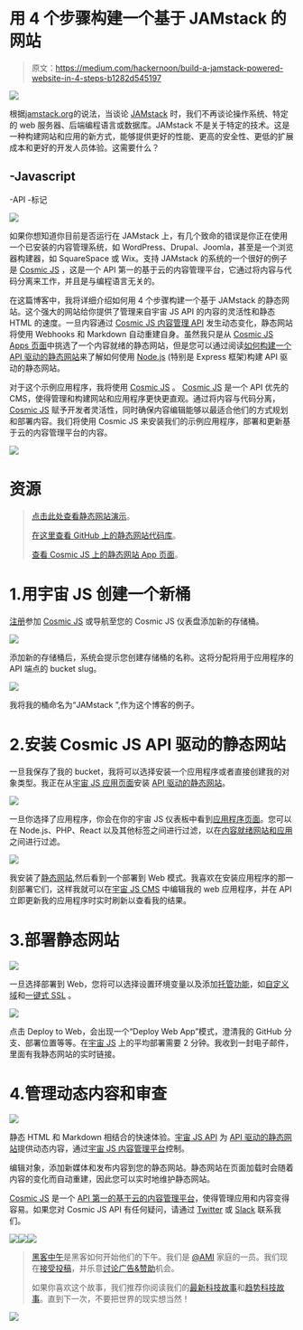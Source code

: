 # 用 4 个步骤构建一个基于 JAMstack 的网站

> 原文：<https://medium.com/hackernoon/build-a-jamstack-powered-website-in-4-steps-b1282d545197>

![](img/4db5cba4134d25b4dc91253caa5c313c.png)

根据[jamstack.org](https://jamstack.org/)的说法，当谈论 [JAMstack](https://jamstack.org/) 时，我们不再谈论操作系统、特定的 web 服务器、后端编程语言或数据库。JAMstack 不是关于特定的技术。这是一种构建网站和应用的新方式，能够提供更好的性能、更高的安全性、更低的扩展成本和更好的开发人员体验。这需要什么？

## -Javascript
-API
-标记

![](img/2ee10d1ca02f3f6d1e3e7f6fb77876ba.png)

如果你想知道你目前是否运行在 JAMstack 上，有几个致命的错误是你正在使用一个已安装的内容管理系统，如 WordPress、Drupal、Joomla，甚至是一个浏览器构建器，如 SquareSpace 或 Wix。支持 JAMstack 的系统的一个很好的例子是 [Cosmic JS](https://cosmicjs.com/) ，这是一个 API 第一的基于云的内容管理平台，它通过将内容与代码分离来工作，并且是与编程语言无关的。

在这篇博客中，我将详细介绍如何用 4 个步骤构建一个基于 JAMstack 的静态网站。这个强大的网站给你提供了管理来自宇宙 JS API 的内容的灵活性和静态 HTML 的速度。一旦内容通过 [Cosmic JS 内容管理 API](https://cosmicjs.com/) 发生动态变化，静态网站将使用 Webhooks 和 Markdown 自动重建自身。虽然我只是从 [Cosmic JS Apps 页面](https://cosmicjs.com/apps)中挑选了一个内容就绪的静态网站，但是您可以通过阅读[如何构建一个 API 驱动的静态网站](https://cosmicjs.com/blog/how-to-build-an-api-powered-static-website-the-best-of-both-worlds)来了解如何使用 [Node.js](https://cosmicjs.com/carson-gibbons/edit-object/Node.js) (特别是 Express 框架)构建 API 驱动的静态网站。

对于这个示例应用程序，我将使用 [Cosmic JS](https://cosmicjs.com/) 。 [Cosmic JS](https://cosmicjs.com/) 是一个 API 优先的 CMS，使得管理和构建网站和应用程序更快更直观。通过将内容与代码分离， [Cosmic JS](https://cosmicjs.com/) 赋予开发者灵活性，同时确保内容编辑能够以最适合他们的方式规划和部署内容。我们将使用 Cosmic JS 来安装我们的示例应用程序，部署和更新基于云的内容管理平台的内容。

![](img/1268042414ccfefd5225da6365fef41f.png)

# **资源**

> [点击此处查看静态网站演示](http://static-website.cosmicapp.co/)。
> 
> [在这里查看 GitHub 上的静态网站代码库](https://github.com/cosmicjs/static-website)。
> 
> [查看 Cosmic JS 上的静态网站 App 页面](https://cosmicjs.com/apps/static-website)。

# 1.用宇宙 JS 创建一个新桶

[注册](https://cosmicjs.com/signup)参加 [Cosmic JS](https://cosmicjs.com/) 或导航至您的 Cosmic JS 仪表盘添加新的存储桶。

![](img/9f81470a2c6687642261c9ab1d31971e.png)

添加新的存储桶后，系统会提示您创建存储桶的名称。这将分配将用于应用程序的 API 端点的 bucket slug。

![](img/0b9824f0df9768150a82bd2527ff7291.png)

我将我的桶命名为“JAMstack ”,作为这个博客的例子。

# 2.安装 Cosmic JS API 驱动的静态网站

一旦我保存了我的 bucket，我将可以选择安装一个应用程序或者直接创建我的对象类型。我正在从[宇宙 JS 应用页面](https://cosmicjs.com/apps)安装 [API 驱动的静态网站](https://cosmicjs.com/apps/static-website)。

![](img/ede6f9da09cb364f3d7671e3351ce0da.png)

一旦你选择了应用程序，你会在你的宇宙 JS 仪表板中看到[应用程序页面](https://cosmicjs.com/apps)。您可以在 Node.js、PHP、React 以及其他标签之间进行过滤，以在[内容就绪网站和应用](https://cosmicjs.com/apps)之间进行过滤。

![](img/3641dc7210a54de220516600e4ce8707.png)

我安装了[静态网站](https://cosmicjs.com/apps/static-website),然后看到一个部署到 Web 模式。我喜欢在安装应用程序的那一刻部署它们，这样我就可以在[宇宙 JS CMS](https://cosmicjs.com/) 中编辑我的 web 应用程序，并在 API 立即更新我的应用程序时实时刷新以查看我的结果。

# 3.部署静态网站

![](img/b30bfffe80858a1f57be8496d8df5ab1.png)

一旦选择部署到 Web，您将可以选择设置环境变量以及添加[托管功能](https://cosmicjs.com/features)，如[自定义域](https://youtu.be/xlphcQ32YHM)和[一键式 SSL](https://cosmicjs.com/blog/video-tutorial-one-click-ssl) 。

![](img/5d221149bcc4b323bbca668f783feb94.png)

点击 Deploy to Web，会出现一个“Deploy Web App”模式，澄清我的 GitHub 分支、部署位置等等。在[宇宙 JS](https://cosmicjs.com/) 上的平均部署需要 2 分钟。我收到一封电子邮件，里面有我静态网站的实时链接。

# 4.管理动态内容和审查

![](img/508fa7397c635e0f2b1640202df2710d.png)

静态 HTML 和 Markdown 相结合的快速体验。[宇宙 JS API](https://cosmicjs.com/) 为 [API 驱动的静态网站](https://cosmicjs.com/blog/how-to-build-an-api-powered-static-website-the-best-of-both-worlds)提供动态内容，通过[宇宙 JS 内容管理平台](https://cosmicjs.com/)控制。

编辑对象，添加新媒体和发布内容到您的静态网站。静态网站在页面加载时会随着内容的变化而自动重建，因此您可以实时地维护静态网站。

[Cosmic JS](https://cosmicjs.com/) 是一个 [API 第一的基于云的内容管理平台](https://cosmicjs.com/)，使得管理应用和内容变得容易。如果您对 Cosmic JS API 有任何疑问，请通过 [Twitter](https://twitter.com/cosmic_js) 或 [Slack](https://cosmicjs.com/community) 联系我们。

[![](img/50ef4044ecd4e250b5d50f368b775d38.png)](http://bit.ly/HackernoonFB)[![](img/979d9a46439d5aebbdcdca574e21dc81.png)](https://goo.gl/k7XYbx)[![](img/2930ba6bd2c12218fdbbf7e02c8746ff.png)](https://goo.gl/4ofytp)

> [黑客中午](http://bit.ly/Hackernoon)是黑客如何开始他们的下午。我们是 [@AMI](http://bit.ly/atAMIatAMI) 家庭的一员。我们现在[接受投稿](http://bit.ly/hackernoonsubmission)，并乐意[讨论广告&赞助](mailto:partners@amipublications.com)机会。
> 
> 如果你喜欢这个故事，我们推荐你阅读我们的[最新科技故事](http://bit.ly/hackernoonlatestt)和[趋势科技故事](https://hackernoon.com/trending)。直到下一次，不要把世界的现实想当然！

![](img/be0ca55ba73a573dce11effb2ee80d56.png)